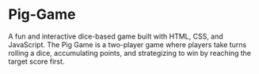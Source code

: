 # Pig-Game
A fun and interactive dice-based game built with HTML, CSS, and JavaScript. The Pig Game is a two-player game where players take turns rolling a dice, accumulating points, and strategizing to win by reaching the target score first.
